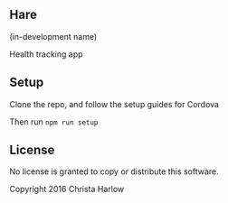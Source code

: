 ## Hare ##

(in-development name)

Health tracking app

## Setup ##

Clone the repo, and follow the setup guides for Cordova

Then run `npm run setup`

## License ##

No license is granted to copy or distribute this software.

Copyright 2016 Christa Harlow
